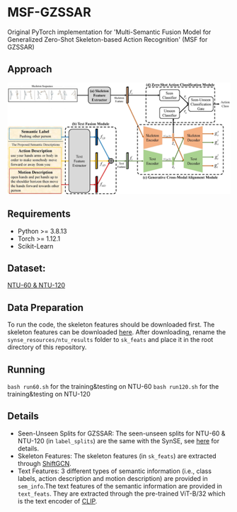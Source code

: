 # MSF-GZSSAR
Original PyTorch implementation for 'Multi-Semantic Fusion Model for Generalized Zero-Shot Skeleton-based Action Recognition' (MSF for GZSSAR)

## Approach
![Alt pic](/figure/fig2.jpg)

## Requirements
<!-- ## Dependencies -->
* Python >= 3.8.13
* Torch >= 1.12.1
* Scikit-Learn

## Dataset: 
[NTU-60 & NTU-120](https://rose1.ntu.edu.sg/dataset/actionRecognition/)

## Data Preparation
To run the code, the skeleton features should be downloaded first. The skeleton features can be downloaded [here](https://drive.google.com/file/d/167xoVJQ684XU1uFhSKD6j9nAwHsnmEky/view). After downloading, rename the <code>synse_resources/ntu_results</code> folder to <code>sk_feats</code> and place it in the root directory of this repository.

## Running
<code>bash run60.sh</code> for the training&testing on NTU-60
<code>bash run120.sh</code> for the training&testing on NTU-120

## Details
* Seen-Unseen Splits for GZSSAR: 
  The seen-unseen splits for NTU-60 & NTU-120 (in <code>label_splits</code>) are the same with the SynSE, see [here](https://github.com/skelemoa/synse-zsl) for details.
* Skeleton Features:
  The skeleton features (in <code>sk_feats</code>) are extracted through [ShiftGCN](https://github.com/kchengiva/Shift-GCN).
* Text Features:
  3 different types of semantic information (i.e., class labels, action description and motion description) are provided in <code>sem_info</code>.The text features of the semantic information are provided in <code>text_feats</code>. They are extracted through the pre-trained ViT-B/32 which is the text encoder of [CLIP](https://github.com/openai/CLIP).
